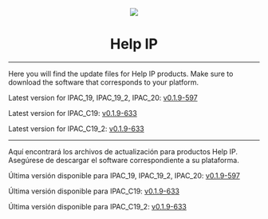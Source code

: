 <p align="center">
  <img src="https://surix.net/images/logo-scrolled.png" />
</p>

# <h1 align="center">Help IP</h1>

---

Here you will find the update files for Help IP products. Make sure to download the software that corresponds to your platform.

Latest version for IPAC_19, IPAC_19_2, IPAC_20: [v0.1.9-597](https://github.com/surixArg/help_ip/tree/main/HELP_IP/v0.1.9-597)

Latest version for IPAC_C19: [v0.1.9-633](https://github.com/surixArg/help_ip/tree/main/HELP_IP/v0.1.9-633)

Latest version for IPAC_C19_2: [v0.1.9-633](https://github.com/surixArg/help_ip/tree/main/HELP_IP/v0.1.9-633)

---

Aquí encontrará los archivos de actualización para productos Help IP. Asegúrese de descargar el software correspondiente a su plataforma.

Última versión disponible para IPAC_19, IPAC_19_2, IPAC_20: [v0.1.9-597](https://github.com/surixArg/help_ip/tree/main/HELP_IP/v0.1.9-597)

Última versión disponible para IPAC_C19: [v0.1.9-633](https://github.com/surixArg/help_ip/tree/main/HELP_IP/v0.1.9-633)

Última versión disponible para IPAC_C19_2: [v0.1.9-633](https://github.com/surixArg/help_ip/tree/main/HELP_IP/v0.1.9-633)
